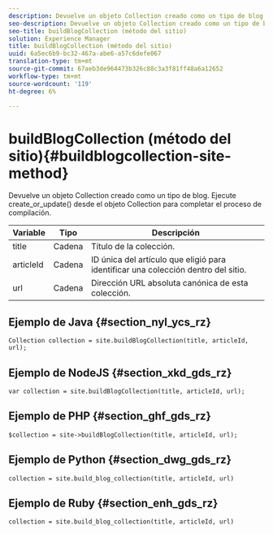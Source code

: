 ```yaml
---
description: Devuelve un objeto Collection creado como un tipo de blog. Ejecute create_or_update() desde el objeto Collection para completar el proceso de compilación.
seo-description: Devuelve un objeto Collection creado como un tipo de blog. Ejecute create_or_update() desde el objeto Collection para completar el proceso de compilación.
seo-title: buildBlogCollection (método del sitio)
solution: Experience Manager
title: buildBlogCollection (método del sitio)
uuid: 6a5ec6b9-bc32-467a-abe6-a57c6defe067
translation-type: tm+mt
source-git-commit: 67aeb3de964473b326c88c3a3f81ff48a6a12652
workflow-type: tm+mt
source-wordcount: '119'
ht-degree: 6%

---
```



# buildBlogCollection (método del sitio){#buildblogcollection-site-method}

Devuelve un objeto Collection creado como un tipo de blog. Ejecute create_or_update() desde el objeto Collection para completar el proceso de compilación.

| Variable | Tipo | Descripción |
|--- |--- |--- |
| title | Cadena | Título de la colección. |
| articleId | Cadena | ID única del artículo que eligió para identificar una colección dentro del sitio. |
| url | Cadena | Dirección URL absoluta canónica de esta colección. |

## Ejemplo de Java {#section_nyl_ycs_rz}

```
Collection collection = site.buildBlogCollection(title, articleId, url); 
```

## Ejemplo de NodeJS {#section_xkd_gds_rz}

```
var collection = site.buildBlogCollection(title, articleId, url); 
```

## Ejemplo de PHP {#section_ghf_gds_rz}

```
$collection = site->buildBlogCollection(title, articleId, url); 
```

## Ejemplo de Python {#section_dwg_gds_rz}

```
collection = site.build_blog_collection(title, articleId, url) 
```

## Ejemplo de Ruby {#section_enh_gds_rz}

```
collection = site.build_blog_collection(title, articleId, url) 
```

